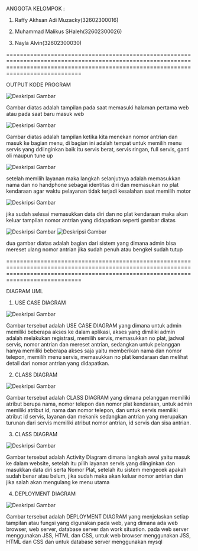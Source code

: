 ANGGOTA KELOMPOK :

1. Raffy Akhsan Adi Muzacky(32602300016)

2. Muhammad Malikus SHaleh(32602300026)

3. Nayla Alvin(32602300030)

========================================================================================================================================================================================

OUTPUT KODE PROGRAM

![Deskripsi Gambar](https://github.com/malikus-shaleh/Tugas-Besar-PBO/blob/main/output/1.jpg)

Gambar diatas adalah tampilan pada saat memasuki halaman pertama web atau pada saat baru masuk web


![Deskripsi Gambar](https://github.com/malikus-shaleh/Tugas-Besar-PBO/blob/main/output/2.jpg)

Gambar diatas adalah tampilan ketika kita menekan nomor antrian dan masuk ke bagian menu, di bagian ini adalah tempat untuk memilih menu  servis yang ddiinginkan baik itu servis berat, servis ringan, full servis, ganti oli maupun tune up

![Deskripsi Gambar](https://github.com/malikus-shaleh/Tugas-Besar-PBO/blob/main/output/3.jpg)

setelah memilih layanan maka langkah selanjutnya adalah memasukkan nama dan no handphone sebagai identitas diri dan memasukan no plat kendaraan agar waktu pelayanan tidak terjadi kesalahan saat memilih motor

![Deskripsi Gambar](https://github.com/malikus-shaleh/Tugas-Besar-PBO/blob/main/output/6.jpg)

jika sudah selesai memasukkan data diri dan no plat kendaraan maka akan keluar tampilan nomor antrian yang didapatkan seperti gambar diatas

![Deskripsi Gambar](https://github.com/malikus-shaleh/Tugas-Besar-PBO/blob/main/output/4.jpg)
![Deskripsi Gambar](https://github.com/malikus-shaleh/Tugas-Besar-PBO/blob/main/output/5.jpg)

dua gambar diatas adalah bagian dari sistem yang dimana admin bisa mereset ulang nomor antrian jika sudah penuh atau bengkel sudah tutup

========================================================================================================================================================================================

DIAGRAM UML

1. USE CASE DIAGRAM

![Deskripsi Gambar](https://github.com/malikus-shaleh/Tugas-Besar-PBO/blob/main/UML/use%20case.jpg)

Gambar tersebut adalah  USE CASE DIAGRAM yang dimana untuk admin memiliki beberapa akses ke dalam aplikasi, akses yang dimiliki admin adalah melakukan registrasi, memilih servis, memasukkan no plat, jadwal servis, nomor antrian dan mereset antrian, sedangkan untuk pelanggan hanya memiliki beberapa akses saja yaitu memberikan nama dan nomor telepon, memilih menu servis, memasukkan no plat kendaraan dan melihat detail dari nomor antrian yang didapatkan.

2. CLASS DIAGRAM

![Deskripsi Gambar](https://github.com/malikus-shaleh/Tugas-Besar-PBO/blob/main/UML/class%20diagram.jpg)

Gambar tersebut adalah CLASS DIAGRAM yang dimana pelanggan memiliki atribut berupa nama, nomor telepon dan nomor plat kendaraan, untuk admin memiliki atribut id, nama dan nomor telepon, dan untuk servis memiliki atribut id servis, layanan dan mekanik sedangkan antrian yang merupakan turunan dari servis memiliki atribut nomor antrian, id servis dan sisa antrian.

3. CLASS DIAGRAM
   
![Deskripsi Gambar](https://github.com/malikus-shaleh/Tugas-Besar-PBO/blob/main/UML/activity%20diagram.jpg)

Gambar tersebut adalah Activity Diagram dimana langkah awal yaitu masuk ke dalam website, setelah itu pilih layanan servis yang diinginkan dan masukkan data diri serta Nomor Plat, setelah itu sistem mengecek apakah sudah benar atau belum, jika sudah maka akan keluar nomor antrian dan jika salah akan mengulang ke menu utama

4. DEPLOYMENT DIAGRAM

![Deskripsi Gambar](https://github.com/malikus-shaleh/Tugas-Besar-PBO/blob/main/UML/deployment%20diagram.jpg)

Gambar tersebut adalah DEPLOYMENT DIAGRAM yang menjelaskan setiap tampilan atau fungsi yang digunakan pada web, yang dimana ada web browser, web server, database server dan work situation. pada web server menggunakan JSS, HTML dan CSS, untuk web browser menggunakan JSS, HTML dan CSS dan untuk database server menggunakan mysql
